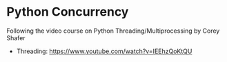 # Python Concurrency

Following the video course on Python Threading/Multiprocessing by Corey Shafer

* Threading: https://www.youtube.com/watch?v=IEEhzQoKtQU